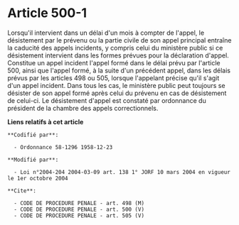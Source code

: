 # Article 500-1

Lorsqu'il intervient dans un délai d'un mois à compter de l'appel, le désistement par le prévenu ou la partie civile de son
appel principal entraîne la caducité des appels incidents, y compris celui du ministère public si ce désistement intervient
dans les formes prévues pour la déclaration d'appel. Constitue un appel incident l'appel formé dans le délai prévu par
l'article 500, ainsi que l'appel formé, à la suite d'un précédent appel, dans les délais prévus par les articles 498 ou 505,
lorsque l'appelant précise qu'il s'agit d'un appel incident. Dans tous les cas, le ministère public peut toujours se désister
de son appel formé après celui du prévenu en cas de désistement de celui-ci. Le désistement d'appel est constaté par
ordonnance du président de la chambre des appels correctionnels.

**Liens relatifs à cet article**

	**Codifié par**:

	  - Ordonnance 58-1296 1958-12-23

	**Modifié par**:

	  - Loi n°2004-204 2004-03-09 art. 138 1° JORF 10 mars 2004 en vigueur le 1er octobre 2004

	**Cite**:

	  - CODE DE PROCEDURE PENALE - art. 498 (M)
	  - CODE DE PROCEDURE PENALE - art. 500 (V)
	  - CODE DE PROCEDURE PENALE - art. 505 (V)
